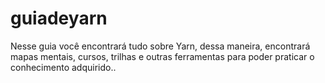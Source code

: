 # guiadeyarn
Nesse guia você encontrará tudo sobre Yarn, dessa maneira, encontrará mapas mentais, cursos, trilhas e outras ferramentas para poder praticar o conhecimento adquirido..
